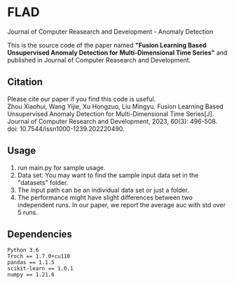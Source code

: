 # FLAD
Journal of Computer Reasearch and Development - Anomaly Detection

This is the source code of the paper named **"Fusion Learning Based Unsupervised Anomaly Detection for Multi-Dimensional Time Series"** and published in Journal of Computer Reasearch and Development.

## Citation
Please cite our paper if you find this code is useful.  
Zhou Xiaohui, Wang Yijie, Xu Hongzuo, Liu Mingyu. Fusion Learning Based Unsupervised Anomaly Detection for Multi-Dimensional Time Series[J]. Journal of Computer Research and Development, 2023, 60(3): 496-508. doi: 10.7544/issn1000-1239.202220490.

## Usage
1. run main.py for sample usage. 
2. Data set: You may want to find the sample input data set in the "datasets" folder.
3. The input path can be an individual data set or just a folder.  
4. The performance might have slight differences between two independent runs. In our paper, we report the average auc with std over 5 runs. 


## Dependencies
```
Python 3.6
Troch == 1.7.0+cu110
pandas == 1.1.5
scikit-learn == 1.0.1
numpy == 1.21.6
```
